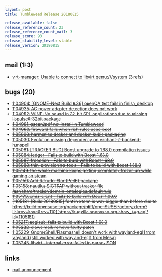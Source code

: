 ```yaml
---
layout: post
title: Tumbleweed Release 20180815

release_available: false
release_reference_count: 23
release_reference_count_mail: 3
release_score: 93
release_stability_level: stable
release_version: 20180815
---
```


## mail (1:3)

- [virt-manager: Unable to connect to libvirt qemu:///system](https://lists.opensuse.org/opensuse-factory/2018-08/msg00210.html) (3 refs)

## bugs (20)

<!--more-->

- [1104904: \[GNOME-Next Build 6.36\] openQA test fails in finish_desktop](https://bugzilla.opensuse.org/show_bug.cgi?id=1104904)
- ~~[1104935: AC power adapter detection does not work](https://bugzilla.opensuse.org/show_bug.cgi?id=1104935)~~
- ~~[1104952: WINE: No sound in 32-bit SDL applications due to missing libpulse0-32bit package](https://bugzilla.opensuse.org/show_bug.cgi?id=1104952)~~
- ~~[1104981: gscan2pdf not install in Tumbleweed](https://bugzilla.opensuse.org/show_bug.cgi?id=1104981)~~
- ~~[1104990: firewalld fails when rich rules uses ipset](https://bugzilla.opensuse.org/show_bug.cgi?id=1104990)~~
- ~~[1105000: harmonise docker and docker-kubic packaging](https://bugzilla.opensuse.org/show_bug.cgi?id=1105000)~~
- [1105030: Evolution missing dependency on enchant-2-backend-hunspell](https://bugzilla.opensuse.org/show_bug.cgi?id=1105030)
- ~~[1105081: \[TRACKER BUG\] Boost upgrade to 1.68.0 compilation issues](https://bugzilla.opensuse.org/show_bug.cgi?id=1105081)~~
- ~~[1105084: ledger - Fails to build with Boost 1.68.0](https://bugzilla.opensuse.org/show_bug.cgi?id=1105084)~~
- ~~[1105087: freeorion - Fails to build with Boost 1.68.0](https://bugzilla.opensuse.org/show_bug.cgi?id=1105087)~~
- ~~[1105088: thin-provisioning-tools - Fails to build with Boost 1.68.0](https://bugzilla.opensuse.org/show_bug.cgi?id=1105088)~~
- ~~[1105149: the whole machine keeps getting completely frozen up while gaming on steam](https://bugzilla.opensuse.org/show_bug.cgi?id=1105149)~~
- ~~[1105150: Add Rakudo-Star (Perl6) package](https://bugzilla.opensuse.org/show_bug.cgi?id=1105150)~~
- ~~[1105158: nautilus SIGTRAP without tracker file /usr/share/tracker/domain-ontologies/default.rule](https://bugzilla.opensuse.org/show_bug.cgi?id=1105158)~~
- ~~[1105173: cmis-client - Fails to build with Boost 1.68.0](https://bugzilla.opensuse.org/show_bug.cgi?id=1105173)~~
- ~~[1105181: \[Build 20180815\] font in xterm is way bigger than before due to https://build.opensuse.org/package/rdiff/openSUSE:Factory/xterm?linkrev=base&rev=110](https://bugzilla.opensuse.org/show_bug.cgi?id=1105181)~~
- ~~[1105217: aegisub: fails to build with Boost 1.68.0](https://bugzilla.opensuse.org/show_bug.cgi?id=1105217)~~
- ~~[1105222: claws mail: remove faulty patch](https://bugzilla.opensuse.org/show_bug.cgi?id=1105222)~~
- [1105229: GnomeShell/Plasmashell doesn't work with wayland-egl1 from wayland (still worked with wayland-egl1 from Mesa)](https://bugzilla.opensuse.org/show_bug.cgi?id=1105229)
- ~~[1105245: libvirt - internal error: failed to parse JSON](https://bugzilla.opensuse.org/show_bug.cgi?id=1105245)~~



## links

- [mail announcement](https://lists.opensuse.org/opensuse-factory/2018-08/msg00209.html)
